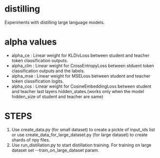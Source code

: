 # distilling
Experiments with distilling large language models.

# alpha values 
- alpha_ce : Linear weight for KLDivLoss between student and teacher token classification outputs.
- alpha_clm : Linear weight for CrossEntropyLoss between stduent token classification outputs and the labels.
- alpha_mse : Linear weight for MSELoss between student and teacher token classification logits.
- alpha_cos : Linear weight for CosineEmbeddingLoss between student and teacher last layers hidden_states.(works only when the model hidden_size of student and teacher are same)

# STEPS
1. Use create_data.py (for small dataset) to create a pickle of input_ids list or use create_data_for_large_dataset.py (for large dataset) to create shards of npy files.
2. Use run_distillation.py to start distillation training. For training on large dataset set --train_on_large_dataset param.

